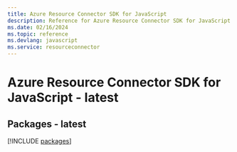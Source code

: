 ```yaml
---
title: Azure Resource Connector SDK for JavaScript
description: Reference for Azure Resource Connector SDK for JavaScript
ms.date: 02/16/2024
ms.topic: reference
ms.devlang: javascript
ms.service: resourceconnector
---
```

# Azure Resource Connector SDK for JavaScript - latest
## Packages - latest
[!INCLUDE [packages](resource-connector-index.md)]